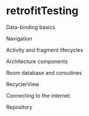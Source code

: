 # retrofitTesting




Data-binding basics

Navigation

Activity and fragment lifecycles

Architecture components

Room database and coroutines

RecyclerView

Connecting to the internet

Repository







